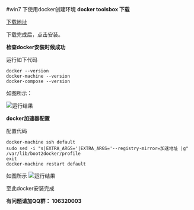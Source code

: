 #win7 下使用docker创建环境
**docker toolsbox 下载**

[下载地址](https://github.com/docker/toolbox/releases/download/v1.12.4/DockerToolbox-1.12.4.exe)

下载完成后，点击安装。

**检查docker安装时候成功**

运行如下代码

```
docker --version
docker-machine --version
docker-compose --version
```

如图所示：

![运行结果](http://img.blog.csdn.net/20161215095646672?watermark/2/text/aHR0cDovL2Jsb2cuY3Nkbi5uZXQvd2dnb3JraW5n/font/5a6L5L2T/fontsize/400/fill/I0JBQkFCMA==/dissolve/70/gravity/SouthEast)

**docker加速器配置**

配置代码

```
docker-machine ssh default
sudo sed -i "s|EXTRA_ARGS='|EXTRA_ARGS='--registry-mirror=加速地址 |g" /var/lib/boot2docker/profile
exit
docker-machine restart default
```

如图所示
![运行结果](http://img.blog.csdn.net/20161215100551274?watermark/2/text/aHR0cDovL2Jsb2cuY3Nkbi5uZXQvd2dnb3JraW5n/font/5a6L5L2T/fontsize/400/fill/I0JBQkFCMA==/dissolve/70/gravity/SouthEast)

至此docker安装完成

**有问题请加QQ群： 106320003**
